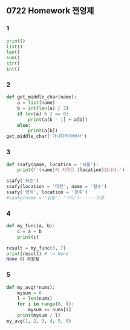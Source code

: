 ## 0722 Homework 전영제

### 1

```python
print()
list()
len()
sum()
str()
int()
```



### 2

```python
def get_middle_char(name):
    a = list(name)
    b = int(len(a) / 2)
    if len(a) % 2 == 0:
        print(a[b - 1] + a[b])
    else:
        print(a[b])
get_middle_char('가나다라마바사')
```



### 3

```python
def ssafy(name, location = '서울'):
    print(f'{name}의 지역은 {location}입니다.')

ssafy('허준')
ssafy(location = '대전', name = '철수')
ssafy('영희', location = '광주')
#ssafy(name = '길동', '구미')------오류
```



### 4

``` python
def my_func(a, b):
    c = a + b
    print(c)

result = my_func(3, 7)
print(result) # -> None
None 이 저장됨
```



### 5

``` python
def my_avg(*nums):
    mysum = 0
    l = len(nums)
    for i in range(0, l):
        mysum += nums[i]
    print(mysum / l)
my_avg(1, 2, 3, 4, 5, 6)
```

